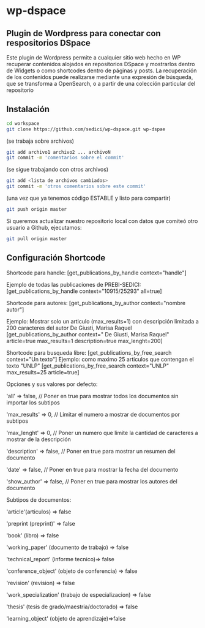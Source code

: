 # wp-dspace

## Plugin de Wordpress para conectar con respositorios DSpace

Este plugin de Wordpress permite a cualquier sitio web hecho en WP recuperar contenidos alojados en repositorios DSpace y mostrarlos
dentro de Widgets o como shortcodes dentro de páginas y posts. La recuperación de los contenidos puede realizarse mediante una expresión de búsqueda,
que se transforma a OpenSearch, o a partir de una colección particular del repositorio

## Instalación

```bash
cd workspace
git clone https://github.com/sedici/wp-dspace.git wp-dspae
```

(se trabaja sobre archivos)

```bash
git add archivo1 archivo2 ... archivoN
git commit -m 'comentarios sobre el commit'
```

(se sigue trabajando con otros archivos)

```bash
git add <lista de archivos cambiados>
git commit -m 'otros comentarios sobre este commit'
```

(una vez que ya tenemos código ESTABLE y listo para compartir)

```bash 
git push origin master
```


Si queremos actualizar nuestro repositorio local con datos que comiteó otro usuario a Github, ejecutamos:

```bash 
git pull origin master
```

## Configuración Shortcode

Shortcode para handle:
[get_publications_by_handle context="handle"]

Ejemplo de todas las publicaciones de PREBI-SEDICI:
[get_publications_by_handle context="10915/25293"  all=true]

Shortcode para autores:
[get_publications_by_author context="nombre autor"]

Ejemplo: Mostrar solo un articulo (max_results=1) con descripción limitada a 200 caracteres del autor  De Giusti, Marisa Raquel
[get_publications_by_author context=" De Giusti, Marisa Raquel"  article=true max_results=1 description=true max_lenght=200]

Shortcode para busqueda libre:
[get_publications_by_free_search context="Un texto"]
Ejemplo: como maximo 25 articulos que contengan el texto "UNLP"
[get_publications_by_free_search context="UNLP"  max_results=25 article=true]


Opciones y sus valores por defecto:

'all' => false, // Poner en true para mostrar todos los documentos sin importar los subtipos

'max_results' => 0, // Limitar el numero a mostrar de documentos por subtipos

'max_lenght' => 0, // Poner un numero que limite la cantidad de caracteres a mostrar de la descripción

'description' => false, // Poner en true para mostrar un resumen del documento

'date' => false, // Poner en true para mostrar la fecha del documento

'show_author' => false, // Poner en true para mostrar los autores del documento


Subtipos de documentos:

'article'(articulos) => false

'preprint (preprint)' => false

'book' (libro) => false

'working_paper' (documento de trabajo) => false

'technical_report' (informe tecnico)=> false

'conference_object' (objeto de conferencia) => false

'revision' (revision) => false

'work_specialization' (trabajo de especializacion) => false

'thesis' (tesis de grado/maestria/doctorado) => false

'learning_object' (objeto de aprendizaje)=>false

